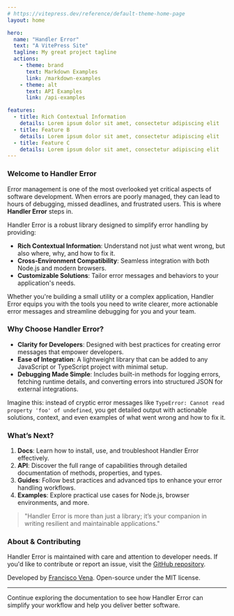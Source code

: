 ```yaml
---
# https://vitepress.dev/reference/default-theme-home-page
layout: home

hero:
  name: "Handler Error"
  text: "A VitePress Site"
  tagline: My great project tagline
  actions:
    - theme: brand
      text: Markdown Examples
      link: /markdown-examples
    - theme: alt
      text: API Examples
      link: /api-examples

features:
  - title: Rich Contextual Information
    details: Lorem ipsum dolor sit amet, consectetur adipiscing elit
  - title: Feature B
    details: Lorem ipsum dolor sit amet, consectetur adipiscing elit
  - title: Feature C
    details: Lorem ipsum dolor sit amet, consectetur adipiscing elit
---
```


### Welcome to Handler Error

Error management is one of the most overlooked yet critical aspects of software development. When errors are poorly managed, they can lead to hours of debugging, missed deadlines, and frustrated users. This is where **Handler Error** steps in.

Handler Error is a robust library designed to simplify error handling by providing:

- **Rich Contextual Information**: Understand not just what went wrong, but also where, why, and how to fix it.
- **Cross-Environment Compatibility**: Seamless integration with both Node.js and modern browsers.
- **Customizable Solutions**: Tailor error messages and behaviors to your application's needs.

Whether you're building a small utility or a complex application, Handler Error equips you with the tools you need to write clearer, more actionable error messages and streamline debugging for you and your team.

### Why Choose Handler Error?

- **Clarity for Developers**: Designed with best practices for creating error messages that empower developers.
- **Ease of Integration**: A lightweight library that can be added to any JavaScript or TypeScript project with minimal setup.
- **Debugging Made Simple**: Includes built-in methods for logging errors, fetching runtime details, and converting errors into structured JSON for external integrations.

Imagine this: instead of cryptic error messages like `TypeError: Cannot read property 'foo' of undefined`, you get detailed output with actionable solutions, context, and even examples of what went wrong and how to fix it.

### What’s Next?

1. **Docs**: Learn how to install, use, and troubleshoot Handler Error effectively.
2. **API**: Discover the full range of capabilities through detailed documentation of methods, properties, and types.
3. **Guides**: Follow best practices and advanced tips to enhance your error handling workflows.
4. **Examples**: Explore practical use cases for Node.js, browser environments, and more.

> "Handler Error is more than just a library; it’s your companion in writing resilient and maintainable applications."

### About & Contributing

Handler Error is maintained with care and attention to developer needs. If you'd like to contribute or report an issue, visit the [GitHub repository](https://github.com/fvena/handler-error).

Developed by [Francisco Vena](https://www.fvena.com). Open-source under the MIT license.

---

Continue exploring the documentation to see how Handler Error can simplify your workflow and help you deliver better software.
